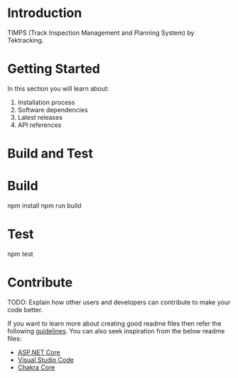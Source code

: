 # Introduction 
TIMPS (Track Inspection Management and Planning System) by Tektracking. 


# Getting Started
In this section you will learn about:
1.	Installation process
2.	Software dependencies
3.	Latest releases
4.	API references

# Build and Test

# Build 
npm install
npm run build

# Test
npm test

# Contribute
TODO: Explain how other users and developers can contribute to make your code better. 

If you want to learn more about creating good readme files then refer the following [guidelines](https://www.visualstudio.com/en-us/docs/git/create-a-readme). You can also seek inspiration from the below readme files:
- [ASP.NET Core](https://github.com/aspnet/Home)
- [Visual Studio Code](https://github.com/Microsoft/vscode)
- [Chakra Core](https://github.com/Microsoft/ChakraCore)